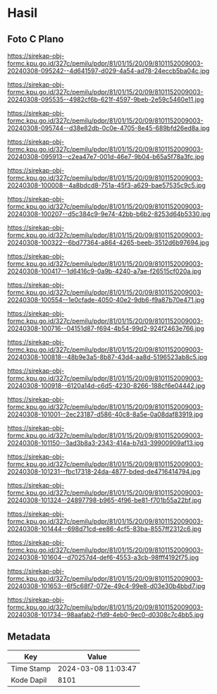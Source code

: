 # Hasil

## Foto C Plano

https://sirekap-obj-formc.kpu.go.id/327c/pemilu/pdpr/81/01/15/20/09/8101152009003-20240308-095242--4d641597-d029-4a54-ad78-24eccb5ba04c.jpg

https://sirekap-obj-formc.kpu.go.id/327c/pemilu/pdpr/81/01/15/20/09/8101152009003-20240308-095535--4982cf6b-621f-4597-9beb-2e59c5460e11.jpg

https://sirekap-obj-formc.kpu.go.id/327c/pemilu/pdpr/81/01/15/20/09/8101152009003-20240308-095744--d38e82db-0c0e-4705-8e45-689bfd26ed8a.jpg

https://sirekap-obj-formc.kpu.go.id/327c/pemilu/pdpr/81/01/15/20/09/8101152009003-20240308-095913--c2ea47e7-001d-46e7-9b04-b65a5f78a3fc.jpg

https://sirekap-obj-formc.kpu.go.id/327c/pemilu/pdpr/81/01/15/20/09/8101152009003-20240308-100008--4a8bdcd8-751a-45f3-a629-bae57535c9c5.jpg

https://sirekap-obj-formc.kpu.go.id/327c/pemilu/pdpr/81/01/15/20/09/8101152009003-20240308-100207--d5c384c9-9e74-42bb-b6b2-8253d64b5330.jpg

https://sirekap-obj-formc.kpu.go.id/327c/pemilu/pdpr/81/01/15/20/09/8101152009003-20240308-100322--6bd77364-a864-4265-beeb-3512d6b97694.jpg

https://sirekap-obj-formc.kpu.go.id/327c/pemilu/pdpr/81/01/15/20/09/8101152009003-20240308-100417--1d6416c9-0a9b-4240-a7ae-f26515cf020a.jpg

https://sirekap-obj-formc.kpu.go.id/327c/pemilu/pdpr/81/01/15/20/09/8101152009003-20240308-100554--1e0cfade-4050-40e2-9db6-f9a87b70e471.jpg

https://sirekap-obj-formc.kpu.go.id/327c/pemilu/pdpr/81/01/15/20/09/8101152009003-20240308-100716--04151d87-f694-4b54-99d2-924f2463e766.jpg

https://sirekap-obj-formc.kpu.go.id/327c/pemilu/pdpr/81/01/15/20/09/8101152009003-20240308-100818--48b9e3a5-8b87-43d4-aa8d-5196523ab8c5.jpg

https://sirekap-obj-formc.kpu.go.id/327c/pemilu/pdpr/81/01/15/20/09/8101152009003-20240308-100918--6120a14d-c6d5-4230-8266-188cf6e04442.jpg

https://sirekap-obj-formc.kpu.go.id/327c/pemilu/pdpr/81/01/15/20/09/8101152009003-20240308-101001--2ec23187-d586-40c8-8a5e-0a08daf83919.jpg

https://sirekap-obj-formc.kpu.go.id/327c/pemilu/pdpr/81/01/15/20/09/8101152009003-20240308-101150--3ad3b8a3-2343-414a-b7d3-39900909af13.jpg

https://sirekap-obj-formc.kpu.go.id/327c/pemilu/pdpr/81/01/15/20/09/8101152009003-20240308-101231--fbc17318-24da-4877-bded-de4716414794.jpg

https://sirekap-obj-formc.kpu.go.id/327c/pemilu/pdpr/81/01/15/20/09/8101152009003-20240308-101324--24897798-b965-4f96-be81-f701b55a22bf.jpg

https://sirekap-obj-formc.kpu.go.id/327c/pemilu/pdpr/81/01/15/20/09/8101152009003-20240308-101444--698d71cd-ee86-4cf5-83ba-8557ff2312c6.jpg

https://sirekap-obj-formc.kpu.go.id/327c/pemilu/pdpr/81/01/15/20/09/8101152009003-20240308-101604--d70257d4-def6-4553-a3cb-98fff4192f75.jpg

https://sirekap-obj-formc.kpu.go.id/327c/pemilu/pdpr/81/01/15/20/09/8101152009003-20240308-101653--6f5c68f7-072e-49c4-99e8-d03e30b4bbd7.jpg

https://sirekap-obj-formc.kpu.go.id/327c/pemilu/pdpr/81/01/15/20/09/8101152009003-20240308-101734--98aafab2-f1d9-4eb0-9ec0-d0308c7c4bb5.jpg


## Metadata

| Key        | Value               |
| ---------- | ------------------- |
| Time Stamp | 2024-03-08 11:03:47 |
| Kode Dapil | 8101                |



